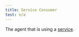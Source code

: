 ```yaml
---
title: Service Consumer
test: n/a
---
```


The agent that is using a [service](/docs/reference/glossary/#service).
